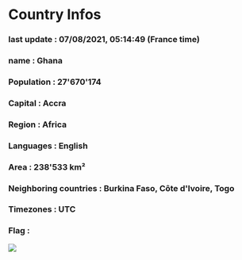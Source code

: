 # Country  Infos
### last update : 07/08/2021, 05:14:49 (France time)

### name : Ghana
### Population : 27'670'174
### Capital : Accra
### Region : Africa
### Languages : English
### Area : 238'533 km²
### Neighboring countries : Burkina Faso, Côte d'Ivoire, Togo
### Timezones : UTC

### Flag :
![](https://restcountries.eu/data/gha.svg)